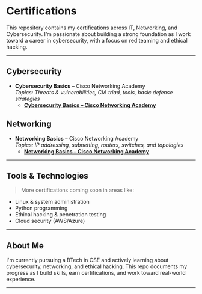 # Certifications

This repository contains my certifications across IT, Networking, and Cybersecurity. I’m passionate about building a strong foundation as I work toward a career in cybersecurity, with a focus on red teaming and ethical hacking.

---

## Cybersecurity

- **Cybersecurity Basics** – Cisco Networking Academy  
  _Topics: Threats & vulnerabilities, CIA triad, tools, basic defense strategies_
  - **[Cybersecurity Basics – Cisco Networking Academy](https://www.credly.com/badges/e784197e-58e2-4459-b0e3-d24dc41df1a1/public_url)**  


## Networking

- **Networking Basics** – Cisco Networking Academy  
  _Topics: IP addressing, subnetting, routers, switches, and topologies_
  - **[Networking Basics – Cisco Networking Academy](https://www.credly.com/badges/9f5917a8-aca4-4ba3-ae0f-943872358137/public_url)**  


---

## Tools & Technologies

> More certifications coming soon in areas like:
- Linux & system administration
- Python programming
- Ethical hacking & penetration testing
- Cloud security (AWS/Azure)

---

## About Me

I'm currently pursuing a BTech in CSE and actively learning about cybersecurity, networking, and ethical hacking. This repo documents my progress as I build skills, earn certifications, and work toward real-world experience.

---


